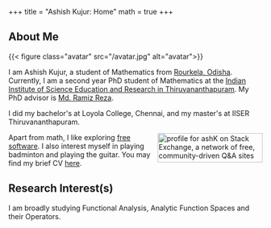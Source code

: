 +++
title = "Ashish Kujur: Home"
math = true
+++

## About Me


{{< figure class="avatar" src="/avatar.jpg" alt="avatar">}}

I am Ashish Kujur, a student of Mathematics from [Rourkela, Odisha](https://en.wikipedia.org/wiki/Rourkela). Currently, I am a second year PhD student of Mathematics at the [Indian Institute of Science Education and Research in Thiruvananthapuram](https://www.iisertvm.ac.in/). My PhD advisor is [Md. Ramiz Reza](https://www.iisertvm.ac.in/faculty/ramiz).

I did my bachelor's at Loyola College, Chennai, and my master's at IISER Thiruvananthapuram.
<div>
<a href="https://stackexchange.com/users/2931603"><img src="https://stackexchange.com/users/flair/2931603.png?theme=clean" width="208" height="58" alt="profile for ashK on Stack Exchange, a network of free, community-driven Q&amp;A sites" title="profile for ashK on Stack Exchange, a network of free, community-driven Q&amp;A sites" style="float:right"></a>
</div>

Apart from math, I like exploring [free software](https://en.wikipedia.org/wiki/Free_and_open-source_software). I also interest myself in playing badminton and playing the guitar. You may find my brief CV [here](/mycv.pdf).


## Research Interest(s)

I am broadly studying Functional Analysis, Analytic Function Spaces and their Operators. 

<!-- ## References

% * Foo Bar: Head of Department, Placeholder Names, Lorem
% * John Doe: Associate Professor, Department of Computer Science, Ipsum -->
